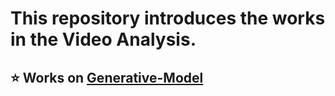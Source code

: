 # This repository introduces the works in the **Video Analysis**.


## ⭐ Works on [Generative-Model](Generative&nbspModel/summary.md)



